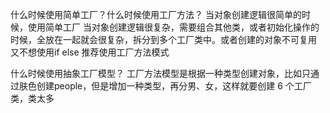 什么时候使用简单工厂？什么时候使用工厂方法？
    当对象创建逻辑很简单的时候，使用简单工厂
    当对象创建逻辑很复杂，需要组合其他类，或者初始化操作的时候，全放在一起就会很复杂，拆分到多个工厂类中。或者创建的对象不可复用
        又不想使用if else 推荐使用工厂方法模式
        

什么时候使用抽象工厂模型？
    工厂方法模型是根据一种类型创建对象，比如只通过肤色创建people，但是增加一种类型，再分男、女，这样就要创建 6 个工厂类，类太多
    
